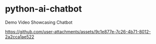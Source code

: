 # python-ai-chatbot


Demo Video Showcasing Chatbot

https://github.com/user-attachments/assets/9c1e877e-7c26-4b71-8012-2a2cca1ae522
